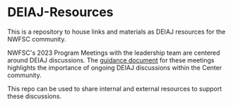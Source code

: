 # DEIAJ-Resources
This is a repository to house links and materials as DEIAJ resources for the NWFSC community.


NWFSC's 2023 Program Meetings with the leadership team are centered around DEIAJ discussions. The [guidance document](https://docs.google.com/document/d/1LLlvwCe_eCYcfiEc1d8L2Hc5w7fBCVYkXRFQoD0xoDU/edit) for these meetings highlights the importance of ongoing DEIAJ discussions within the Center community. 

This repo can be used to share internal and external resources to support these discussions.
